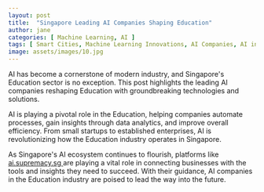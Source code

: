 ```yaml
---
layout: post
title:  "Singapore Leading AI Companies Shaping Education"
author: jane
categories: [ Machine Learning, AI ]
tags: [ Smart Cities, Machine Learning Innovations, AI Companies, AI in Technology, AI Applications ]
image: assets/images/10.jpg
---
```


AI has become a cornerstone of modern industry, and Singapore's Education sector is no exception. This post highlights the leading AI companies reshaping Education with groundbreaking technologies and solutions.

AI is playing a pivotal role in the Education, helping companies automate processes, gain insights through data analytics, and improve overall efficiency. From small startups to established enterprises, AI is revolutionizing how the Education industry operates in Singapore.

As Singapore's AI ecosystem continues to flourish, platforms like <a href="https://ai.supremacy.sg" target="_blank"> ai.supremacy.sg </a> are playing a vital role in connecting businesses with the tools and insights they need to succeed. With their guidance, AI companies in the Education industry are poised to lead the way into the future.
